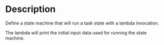 # Description

Define a state machine that will run a task state with a lambda invocation.

The lambda will print the initial input data used for running the state machine.
